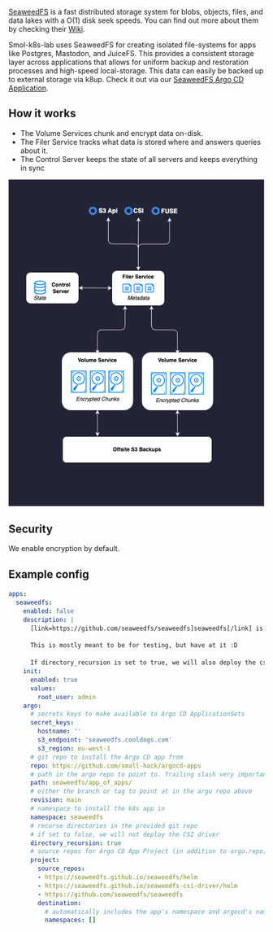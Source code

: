 [SeaweedFS](https://github.com/seaweedfs/seaweedfs) is a fast distributed storage system for blobs, objects, files, and data lakes with a O(1) disk seek speeds. You can find out more about them by checking their [Wiki](https://github.com/seaweedfs/seaweedfs/wiki). 

Smol-k8s-lab uses SeaweedFS for creating isolated file-systems for apps like Postgres, Mastodon, and JuiceFS. This provides a consistent storage layer across applications that allows for uniform backup and restoration processes and high-speed local-storage. This data can easily be backed up to external storage via k8up. Check it out via our [SeaweedFS Argo CD Application](https://github.com/small-hack/argocd-apps/tree/main/seaweedfs).

## How it works

- The Volume Services chunk and encrypt data on-disk.
- The Filer Service tracks what data is stored where and answers queries about it.
- The Control Server keeps the state of all servers and keeps everything in sync

<p align="center">
  <a href="../../assets/images/seaweedfs.drawio.png">
      <img src="../../assets/images/seaweedfs.drawio.png">
  </a>
</p>

## Security

We enable encryption by default.

## Example config

```yaml
apps:
  seaweedfs:
    enabled: false
    description: |
      [link=https://github.com/seaweedfs/seaweedfs]seaweedfs[/link] is a filesystem with an exposable S3 endpoint.

      This is mostly meant to be for testing, but have at it :D

      If directory_recursion is set to true, we will also deploy the csi driver.
    init:
      enabled: true
      values:
        root_user: admin
    argo:
      # secrets keys to make available to Argo CD ApplicationSets
      secret_keys:
        hostname: ''
        s3_endpoint: 'seaweedfs.cooldogs.com'
        s3_region: eu-west-1
      # git repo to install the Argo CD app from
      repo: https://github.com/small-hack/argocd-apps
      # path in the argo repo to point to. Trailing slash very important!
      path: seaweedfs/app_of_apps/
      # either the branch or tag to point at in the argo repo above
      revision: main
      # namespace to install the k8s app in
      namespace: seaweedfs
      # recurse directories in the provided git repo
      # if set to false, we will not deploy the CSI driver
      directory_recursion: true
      # source repos for Argo CD App Project (in addition to argo.repo)
      project:
        source_repos:
        - https://seaweedfs.github.io/seaweedfs/helm
        - https://seaweedfs.github.io/seaweedfs-csi-driver/helm
        - https://github.com/seaweedfs/seaweedfs
        destination:
          # automatically includes the app's namespace and argocd's namespace
          namespaces: []
```
